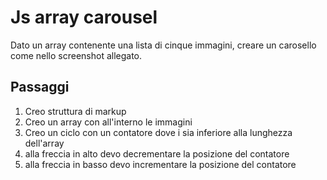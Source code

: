 #  Js array carousel

Dato un array contenente una lista di cinque immagini, creare un carosello come nello screenshot allegato.

## Passaggi

1. Creo struttura di markup
2. Creo un array con all'interno le immagini
3. Creo un ciclo con un contatore dove i sia inferiore alla lunghezza dell'array
4. alla freccia in alto devo decrementare la posizione del contatore 
5. alla freccia in basso devo incrementare la posizione del contatore 
